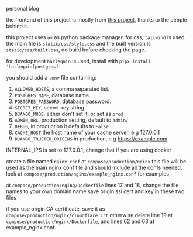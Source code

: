 personal blog

the frontend of this project is mostly from [this project](https://github.com/apvarun/blist-hugo-theme), thanks to the people behind it.

this project uses `uv` as python package manager.
for css, `tailwind` is used, the main file is `static/css/style.css` and the built version is `static/css/built.css`, do build before checking the page.

for development `harlequin` is used, install with `pipx install 'harlequin[postgres]'`


you should add a `.env` file containing:
1. `ALLOWED_HOSTS`, a comma separated list.
2. `POSTGRES_NAME`, database name.
3. `POSTGRES_PASSWORD`, database password.
4. `SECRET_KEY`, secret key string
5. `DJANGO_MODE`, either don't set it, or set as `prod`
6. `ADMIN_URL`, production setting, default to `admin/`
7. `DEBUG`, in production it defaults to `False`
8. `CACHE_HOST` the host name of your cache server, e.g 127.0.0.1
9. `DJANGO_TRUSTED_ORIGINS` in production, e.g https://example.com

INTERNAL_IPS is set to 127.0.0.1, change that if you are using docker

create a file named `nginx.conf` at `compose/production/nginx`
this file will be used as the main nginx conf file and should include all the confs needed, look at `compose/production/nginx/example_nginx.conf` for examples

at `compose/production/nging/Dockerfile` lines 17 and 18, change the file names to your own domain name
save origin ssl cert and key in these two files

if you use origin CA certificate, save it as `compose/production/nginx/cloudflare.crt`
otherwise delete line 19 at `compose/production/nginx/Dockerfile`, and lines 62 and 63 at example_nginx.conf
